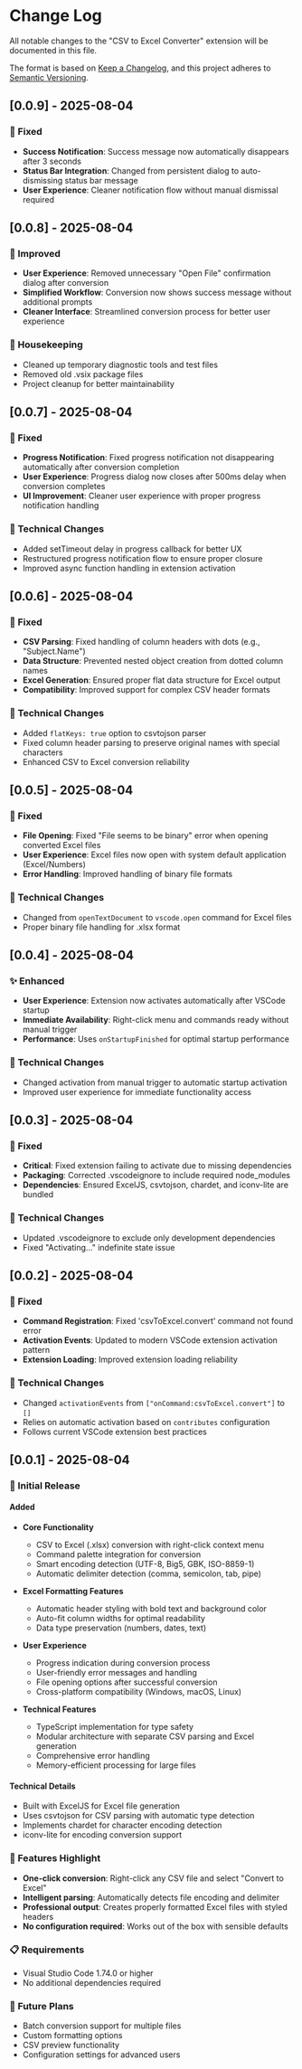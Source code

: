 # Change Log

All notable changes to the "CSV to Excel Converter" extension will be documented in this file.

The format is based on [Keep a Changelog](https://keepachangelog.com/en/1.0.0/),
and this project adheres to [Semantic Versioning](https://semver.org/spec/v2.0.0.html).

## [0.0.9] - 2025-08-04

### 🐛 Fixed
- **Success Notification**: Success message now automatically disappears after 3 seconds
- **Status Bar Integration**: Changed from persistent dialog to auto-dismissing status bar message
- **User Experience**: Cleaner notification flow without manual dismissal required

## [0.0.8] - 2025-08-04

### 🚀 Improved
- **User Experience**: Removed unnecessary "Open File" confirmation dialog after conversion
- **Simplified Workflow**: Conversion now shows success message without additional prompts
- **Cleaner Interface**: Streamlined conversion process for better user experience

### 🧹 Housekeeping
- Cleaned up temporary diagnostic tools and test files
- Removed old .vsix package files
- Project cleanup for better maintainability

## [0.0.7] - 2025-08-04

### 🐛 Fixed
- **Progress Notification**: Fixed progress notification not disappearing automatically after conversion completion
- **User Experience**: Progress dialog now closes after 500ms delay when conversion completes
- **UI Improvement**: Cleaner user experience with proper progress notification handling

### 🔧 Technical Changes
- Added setTimeout delay in progress callback for better UX
- Restructured progress notification flow to ensure proper closure
- Improved async function handling in extension activation

## [0.0.6] - 2025-08-04 

### 🐛 Fixed
- **CSV Parsing**: Fixed handling of column headers with dots (e.g., "Subject.Name")
- **Data Structure**: Prevented nested object creation from dotted column names
- **Excel Generation**: Ensured proper flat data structure for Excel output
- **Compatibility**: Improved support for complex CSV header formats

### 🔧 Technical Changes
- Added `flatKeys: true` option to csvtojson parser
- Fixed column header parsing to preserve original names with special characters
- Enhanced CSV to Excel conversion reliability

## [0.0.5] - 2025-08-04

### 🐛 Fixed
- **File Opening**: Fixed "File seems to be binary" error when opening converted Excel files
- **User Experience**: Excel files now open with system default application (Excel/Numbers)
- **Error Handling**: Improved handling of binary file formats

### 🔧 Technical Changes
- Changed from `openTextDocument` to `vscode.open` command for Excel files
- Proper binary file handling for .xlsx format

## [0.0.4] - 2025-08-04

### ✨ Enhanced
- **User Experience**: Extension now activates automatically after VSCode startup
- **Immediate Availability**: Right-click menu and commands ready without manual trigger
- **Performance**: Uses `onStartupFinished` for optimal startup performance

### 🔧 Technical Changes
- Changed activation from manual trigger to automatic startup activation
- Improved user experience for immediate functionality access

## [0.0.3] - 2025-08-04

### 🐛 Fixed
- **Critical**: Fixed extension failing to activate due to missing dependencies
- **Packaging**: Corrected .vscodeignore to include required node_modules
- **Dependencies**: Ensured ExcelJS, csvtojson, chardet, and iconv-lite are bundled

### 🔧 Technical Changes
- Updated .vscodeignore to exclude only development dependencies
- Fixed "Activating..." indefinite state issue

## [0.0.2] - 2025-08-04

### 🐛 Fixed
- **Command Registration**: Fixed 'csvToExcel.convert' command not found error
- **Activation Events**: Updated to modern VSCode extension activation pattern
- **Extension Loading**: Improved extension loading reliability

### 🔧 Technical Changes
- Changed `activationEvents` from `["onCommand:csvToExcel.convert"]` to `[]`
- Relies on automatic activation based on `contributes` configuration
- Follows current VSCode extension best practices

## [0.0.1] - 2025-08-04

### 🎉 Initial Release

#### Added
- **Core Functionality**
  - CSV to Excel (.xlsx) conversion with right-click context menu
  - Command palette integration for conversion
  - Smart encoding detection (UTF-8, Big5, GBK, ISO-8859-1)
  - Automatic delimiter detection (comma, semicolon, tab, pipe)

- **Excel Formatting Features**
  - Automatic header styling with bold text and background color
  - Auto-fit column widths for optimal readability
  - Data type preservation (numbers, dates, text)

- **User Experience**
  - Progress indication during conversion process
  - User-friendly error messages and handling
  - File opening options after successful conversion
  - Cross-platform compatibility (Windows, macOS, Linux)

- **Technical Features**
  - TypeScript implementation for type safety
  - Modular architecture with separate CSV parsing and Excel generation
  - Comprehensive error handling
  - Memory-efficient processing for large files

#### Technical Details
- Built with ExcelJS for Excel file generation
- Uses csvtojson for CSV parsing with automatic type detection
- Implements chardet for character encoding detection
- iconv-lite for encoding conversion support

### 🚀 Features Highlight
- **One-click conversion**: Right-click any CSV file and select "Convert to Excel"
- **Intelligent parsing**: Automatically detects file encoding and delimiter
- **Professional output**: Creates properly formatted Excel files with styled headers
- **No configuration required**: Works out of the box with sensible defaults

### 📋 Requirements
- Visual Studio Code 1.74.0 or higher
- No additional dependencies required

### 🔄 Future Plans
- Batch conversion support for multiple files
- Custom formatting options
- CSV preview functionality
- Configuration settings for advanced users